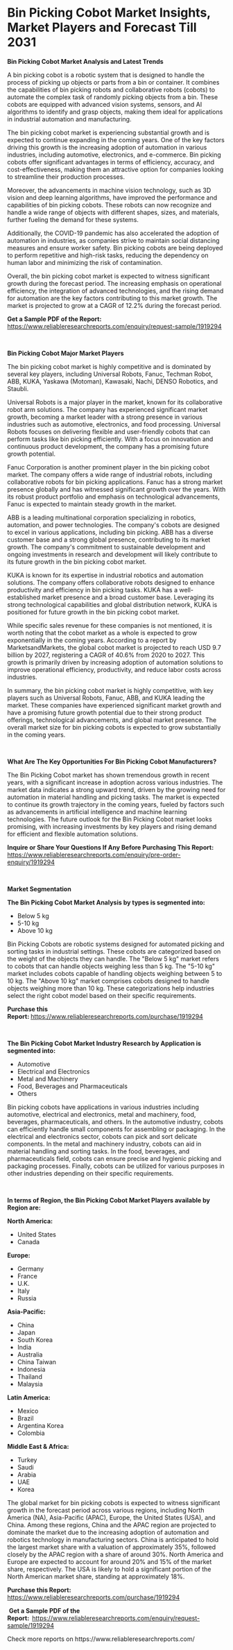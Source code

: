 <p><h1>Bin Picking Cobot Market Insights, Market Players and Forecast Till 2031</h1></p><p><strong>Bin Picking Cobot Market Analysis and Latest Trends</strong></p>
<p><p>A bin picking cobot is a robotic system that is designed to handle the process of picking up objects or parts from a bin or container. It combines the capabilities of bin picking robots and collaborative robots (cobots) to automate the complex task of randomly picking objects from a bin. These cobots are equipped with advanced vision systems, sensors, and AI algorithms to identify and grasp objects, making them ideal for applications in industrial automation and manufacturing.</p><p>The bin picking cobot market is experiencing substantial growth and is expected to continue expanding in the coming years. One of the key factors driving this growth is the increasing adoption of automation in various industries, including automotive, electronics, and e-commerce. Bin picking cobots offer significant advantages in terms of efficiency, accuracy, and cost-effectiveness, making them an attractive option for companies looking to streamline their production processes.</p><p>Moreover, the advancements in machine vision technology, such as 3D vision and deep learning algorithms, have improved the performance and capabilities of bin picking cobots. These robots can now recognize and handle a wide range of objects with different shapes, sizes, and materials, further fueling the demand for these systems.</p><p>Additionally, the COVID-19 pandemic has also accelerated the adoption of automation in industries, as companies strive to maintain social distancing measures and ensure worker safety. Bin picking cobots are being deployed to perform repetitive and high-risk tasks, reducing the dependency on human labor and minimizing the risk of contamination.</p><p>Overall, the bin picking cobot market is expected to witness significant growth during the forecast period. The increasing emphasis on operational efficiency, the integration of advanced technologies, and the rising demand for automation are the key factors contributing to this market growth. The market is projected to grow at a CAGR of 12.2% during the forecast period.</p></p>
<p><strong>Get a Sample PDF of the Report:&nbsp;</strong> <a href="https://www.reliableresearchreports.com/enquiry/request-sample/1919294">https://www.reliableresearchreports.com/enquiry/request-sample/1919294</a></p>
<p>&nbsp;</p>
<p><strong>Bin Picking Cobot Major Market Players</strong></p>
<p><p>The bin picking cobot market is highly competitive and is dominated by several key players, including Universal Robots, Fanuc, Techman Robot, ABB, KUKA, Yaskawa (Motoman), Kawasaki, Nachi, DENSO Robotics, and Staubli.</p><p>Universal Robots is a major player in the market, known for its collaborative robot arm solutions. The company has experienced significant market growth, becoming a market leader with a strong presence in various industries such as automotive, electronics, and food processing. Universal Robots focuses on delivering flexible and user-friendly cobots that can perform tasks like bin picking efficiently. With a focus on innovation and continuous product development, the company has a promising future growth potential.</p><p>Fanuc Corporation is another prominent player in the bin picking cobot market. The company offers a wide range of industrial robots, including collaborative robots for bin picking applications. Fanuc has a strong market presence globally and has witnessed significant growth over the years. With its robust product portfolio and emphasis on technological advancements, Fanuc is expected to maintain steady growth in the market.</p><p>ABB is a leading multinational corporation specializing in robotics, automation, and power technologies. The company's cobots are designed to excel in various applications, including bin picking. ABB has a diverse customer base and a strong global presence, contributing to its market growth. The company's commitment to sustainable development and ongoing investments in research and development will likely contribute to its future growth in the bin picking cobot market.</p><p>KUKA is known for its expertise in industrial robotics and automation solutions. The company offers collaborative robots designed to enhance productivity and efficiency in bin picking tasks. KUKA has a well-established market presence and a broad customer base. Leveraging its strong technological capabilities and global distribution network, KUKA is positioned for future growth in the bin picking cobot market.</p><p>While specific sales revenue for these companies is not mentioned, it is worth noting that the cobot market as a whole is expected to grow exponentially in the coming years. According to a report by MarketsandMarkets, the global cobot market is projected to reach USD 9.7 billion by 2027, registering a CAGR of 40.6% from 2020 to 2027. This growth is primarily driven by increasing adoption of automation solutions to improve operational efficiency, productivity, and reduce labor costs across industries.</p><p>In summary, the bin picking cobot market is highly competitive, with key players such as Universal Robots, Fanuc, ABB, and KUKA leading the market. These companies have experienced significant market growth and have a promising future growth potential due to their strong product offerings, technological advancements, and global market presence. The overall market size for bin picking cobots is expected to grow substantially in the coming years.</p></p>
<p>&nbsp;</p>
<p><strong>What Are The Key Opportunities For Bin Picking Cobot Manufacturers?</strong></p>
<p><p>The Bin Picking Cobot market has shown tremendous growth in recent years, with a significant increase in adoption across various industries. The market data indicates a strong upward trend, driven by the growing need for automation in material handling and picking tasks. The market is expected to continue its growth trajectory in the coming years, fueled by factors such as advancements in artificial intelligence and machine learning technologies. The future outlook for the Bin Picking Cobot market looks promising, with increasing investments by key players and rising demand for efficient and flexible automation solutions.</p></p>
<p><strong>Inquire or Share Your Questions If Any Before Purchasing This Report:</strong> <a href="https://www.reliableresearchreports.com/enquiry/pre-order-enquiry/1919294">https://www.reliableresearchreports.com/enquiry/pre-order-enquiry/1919294</a></p>
<p>&nbsp;</p>
<p><strong>Market Segmentation</strong></p>
<p><strong>The Bin Picking Cobot Market Analysis by types is segmented into:</strong></p>
<p><ul><li>Below 5 kg</li><li>5-10 kg</li><li>Above 10 kg</li></ul></p>
<p><p>Bin Picking Cobots are robotic systems designed for automated picking and sorting tasks in industrial settings. These cobots are categorized based on the weight of the objects they can handle. The "Below 5 kg" market refers to cobots that can handle objects weighing less than 5 kg. The "5-10 kg" market includes cobots capable of handling objects weighing between 5 to 10 kg. The "Above 10 kg" market comprises cobots designed to handle objects weighing more than 10 kg. These categorizations help industries select the right cobot model based on their specific requirements.</p></p>
<p><strong>Purchase this Report:&nbsp;</strong><a href="https://www.reliableresearchreports.com/purchase/1919294">https://www.reliableresearchreports.com/purchase/1919294</a></p>
<p>&nbsp;</p>
<p><strong>The Bin Picking Cobot Market Industry Research by Application is segmented into:</strong></p>
<p><ul><li>Automotive</li><li>Electrical and Electronics</li><li>Metal and Machinery</li><li>Food, Beverages and Pharmaceuticals</li><li>Others</li></ul></p>
<p><p>Bin picking cobots have applications in various industries including automotive, electrical and electronics, metal and machinery, food, beverages, pharmaceuticals, and others. In the automotive industry, cobots can efficiently handle small components for assembling or packaging. In the electrical and electronics sector, cobots can pick and sort delicate components. In the metal and machinery industry, cobots can aid in material handling and sorting tasks. In the food, beverages, and pharmaceuticals field, cobots can ensure precise and hygienic picking and packaging processes. Finally, cobots can be utilized for various purposes in other industries depending on their specific requirements.</p></p>
<p>&nbsp;</p>
<p><strong>In terms of Region, the Bin Picking Cobot Market Players available by Region are:</strong></p>
<p>
    <p> <strong> North America: </strong>
        <ul>
            <li>United States</li>
            <li>Canada</li>
        </ul>
        </p> 
    <p> <strong> Europe: </strong>
        <ul>
            <li>Germany</li>
            <li>France</li>
            <li>U.K.</li>
            <li>Italy</li>
            <li>Russia</li>
        </ul>
        </p> 
    <p> <strong> Asia-Pacific: </strong>
        <ul>
            <li>China</li>
            <li>Japan</li>
            <li>South Korea</li>
            <li>India</li>
            <li>Australia</li>
            <li>China Taiwan</li>
            <li>Indonesia</li>
            <li>Thailand</li>
            <li>Malaysia</li>
        </ul>
        </p> 
    <p> <strong> Latin America: </strong>
        <ul>
            <li>Mexico</li>
            <li>Brazil</li>
            <li>Argentina Korea</li>
            <li>Colombia</li>
        </ul>
        </p> 
    <p> <strong> Middle East & Africa: </strong>
        <ul>
            <li>Turkey</li>
            <li>Saudi</li>
            <li>Arabia</li>
            <li>UAE</li>
            <li>Korea</li>
        </ul>
    </p>
    </p>
<p><p>The global market for bin picking cobots is expected to witness significant growth in the forecast period across various regions, including North America (NA), Asia-Pacific (APAC), Europe, the United States (USA), and China. Among these regions, China and the APAC region are projected to dominate the market due to the increasing adoption of automation and robotics technology in manufacturing sectors. China is anticipated to hold the largest market share with a valuation of approximately 35%, followed closely by the APAC region with a share of around 30%. North America and Europe are expected to account for around 20% and 15% of the market share, respectively. The USA is likely to hold a significant portion of the North American market share, standing at approximately 18%.</p></p>
<p><strong>Purchase this Report: </strong><a href="https://www.reliableresearchreports.com/purchase/1919294">https://www.reliableresearchreports.com/purchase/1919294</a></p>
<p>&nbsp;<strong>Get a Sample PDF of the Report:&nbsp;&nbsp;</strong><a href="https://www.reliableresearchreports.com/enquiry/request-sample/1919294">https://www.reliableresearchreports.com/enquiry/request-sample/1919294</a></p>
<p><strong></strong></p>
<p>Check more reports on https://www.reliableresearchreports.com/</p>